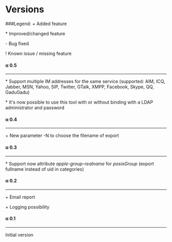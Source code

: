 Versions
========

###Legend:
\+ Added feature

\* Improved/changed feature

\- Bug fixed

\! Known issue / missing feature

#### α 0.5
------------
\* Support multiple IM addresses for the same service (supported: AIM, ICQ, Jabber, MSN, Yahoo, SIP, Twitter, GTalk, XMPP, Facebook, Skype, QQ, GaduGadu)

\* It's now possible to use this tool with or without binding with a LDAP administrator and password

#### α 0.4
------------
\+ New parameter -N to choose the filename of export


#### α 0.3
------------
\* Support now attribute *apple-group-realname* for *posixGroup* (export fullname instead of uid in categories)


#### α 0.2
------------
\+ Email report

\+ Logging possibility


#### α 0.1
------------
Initial version